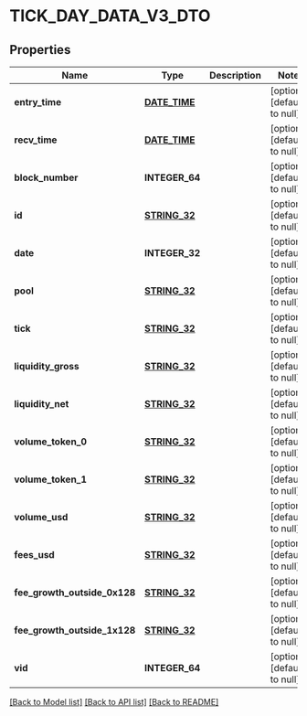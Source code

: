 # TICK_DAY_DATA_V3_DTO

## Properties
Name | Type | Description | Notes
------------ | ------------- | ------------- | -------------
**entry_time** | [**DATE_TIME**](DATE_TIME.md) |  | [optional] [default to null]
**recv_time** | [**DATE_TIME**](DATE_TIME.md) |  | [optional] [default to null]
**block_number** | **INTEGER_64** |  | [optional] [default to null]
**id** | [**STRING_32**](STRING_32.md) |  | [optional] [default to null]
**date** | **INTEGER_32** |  | [optional] [default to null]
**pool** | [**STRING_32**](STRING_32.md) |  | [optional] [default to null]
**tick** | [**STRING_32**](STRING_32.md) |  | [optional] [default to null]
**liquidity_gross** | [**STRING_32**](STRING_32.md) |  | [optional] [default to null]
**liquidity_net** | [**STRING_32**](STRING_32.md) |  | [optional] [default to null]
**volume_token_0** | [**STRING_32**](STRING_32.md) |  | [optional] [default to null]
**volume_token_1** | [**STRING_32**](STRING_32.md) |  | [optional] [default to null]
**volume_usd** | [**STRING_32**](STRING_32.md) |  | [optional] [default to null]
**fees_usd** | [**STRING_32**](STRING_32.md) |  | [optional] [default to null]
**fee_growth_outside_0x128** | [**STRING_32**](STRING_32.md) |  | [optional] [default to null]
**fee_growth_outside_1x128** | [**STRING_32**](STRING_32.md) |  | [optional] [default to null]
**vid** | **INTEGER_64** |  | [optional] [default to null]

[[Back to Model list]](../README.md#documentation-for-models) [[Back to API list]](../README.md#documentation-for-api-endpoints) [[Back to README]](../README.md)


